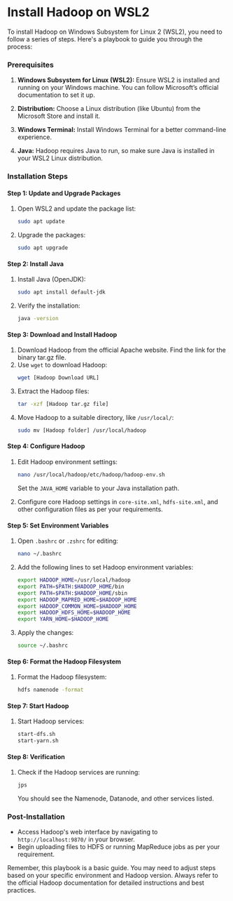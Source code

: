 # Install Hadoop on WSL2

To install Hadoop on Windows Subsystem for Linux 2 (WSL2), you need to follow a series of steps. Here's a playbook to guide you through the process:

### Prerequisites
1. **Windows Subsystem for Linux (WSL2):** Ensure WSL2 is installed and running on your Windows machine. You can follow Microsoft’s official documentation to set it up.

2. **Distribution:** Choose a Linux distribution (like Ubuntu) from the Microsoft Store and install it.

3. **Windows Terminal:** Install Windows Terminal for a better command-line experience.

4. **Java:** Hadoop requires Java to run, so make sure Java is installed in your WSL2 Linux distribution.

### Installation Steps

#### Step 1: Update and Upgrade Packages
1. Open WSL2 and update the package list:
   ```bash
   sudo apt update
   ```
2. Upgrade the packages:
   ```bash
   sudo apt upgrade
   ```

#### Step 2: Install Java
1. Install Java (OpenJDK):
   ```bash
   sudo apt install default-jdk
   ```
2. Verify the installation:
   ```bash
   java -version
   ```

#### Step 3: Download and Install Hadoop
1. Download Hadoop from the official Apache website. Find the link for the binary tar.gz file.
2. Use `wget` to download Hadoop:
   ```bash
   wget [Hadoop Download URL]
   ```
3. Extract the Hadoop files:
   ```bash
   tar -xzf [Hadoop tar.gz file]
   ```
4. Move Hadoop to a suitable directory, like `/usr/local/`:
   ```bash
   sudo mv [Hadoop folder] /usr/local/hadoop
   ```

#### Step 4: Configure Hadoop
1. Edit Hadoop environment settings:
   ```bash
   nano /usr/local/hadoop/etc/hadoop/hadoop-env.sh
   ```
   Set the `JAVA_HOME` variable to your Java installation path.

2. Configure core Hadoop settings in `core-site.xml`, `hdfs-site.xml`, and other configuration files as per your requirements.

#### Step 5: Set Environment Variables
1. Open `.bashrc` or `.zshrc` for editing:
   ```bash
   nano ~/.bashrc
   ```
2. Add the following lines to set Hadoop environment variables:
   ```bash
   export HADOOP_HOME=/usr/local/hadoop
   export PATH=$PATH:$HADOOP_HOME/bin
   export PATH=$PATH:$HADOOP_HOME/sbin
   export HADOOP_MAPRED_HOME=$HADOOP_HOME
   export HADOOP_COMMON_HOME=$HADOOP_HOME
   export HADOOP_HDFS_HOME=$HADOOP_HOME
   export YARN_HOME=$HADOOP_HOME
   ```
3. Apply the changes:
   ```bash
   source ~/.bashrc
   ```

#### Step 6: Format the Hadoop Filesystem
1. Format the Hadoop filesystem:
   ```bash
   hdfs namenode -format
   ```

#### Step 7: Start Hadoop
1. Start Hadoop services:
   ```bash
   start-dfs.sh
   start-yarn.sh
   ```

#### Step 8: Verification
1. Check if the Hadoop services are running:
   ```bash
   jps
   ```
   You should see the Namenode, Datanode, and other services listed.

### Post-Installation
- Access Hadoop's web interface by navigating to `http://localhost:9870/` in your browser.
- Begin uploading files to HDFS or running MapReduce jobs as per your requirement.

Remember, this playbook is a basic guide. You may need to adjust steps based on your specific environment and Hadoop version. Always refer to the official Hadoop documentation for detailed instructions and best practices.